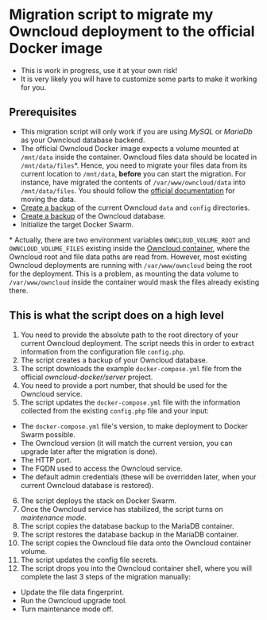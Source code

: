# Migration script to migrate my Owncloud deployment to the official Docker image

* This is work in progress, use it at your own risk!
* It is very likely you will have to customize some parts to make it working for you.

## Prerequisites

- This migration script will only work if you are using *MySQL* or *MariaDb* as your Owncloud database backend.
- The official Owncloud Docker image expects a volume mounted at `/mnt/data` inside the container. Owncloud files data should be located in `/mnt/data/files`*. Hence, you need to migrate your files data from its current location to `/mnt/data`, **before** you can start the migration. For instance, have migrated the contents of `/var/www/owncloud/data` into `/mnt/data/files`. You should follow the [official documentation](https://doc.owncloud.com/server/admin_manual/maintenance/manually-moving-data-folders.html) for moving the data.
- [Create a backup](https://doc.owncloud.com/server/10.2/admin_manual/maintenance/backup.html#backing-up-the-config-and-data-directories) of the current Owncloud `data` and `config` directories.
- [Create a backup](https://doc.owncloud.com/server/10.2/admin_manual/maintenance/backup.html#backup-database) of the Owncloud database.
- Initialize the target Docker Swarm.

\* Actually, there are two environment variables `OWNCLOUD_VOLUME_ROOT` and `OWNCLOUD_VOLUME_FILES` existing inside the [Owncloud container](https://github.com/owncloud-docker/base/blob/master/rootfs/etc/entrypoint.d/50-folders.sh), where the Owncloud root and file data paths are read from. However, most existing Owncloud deployments are running with `/var/www/owncloud` being the root for the deployment. This is a problem, as mounting the data volume to `/var/www/owncloud` inside the container would mask the files already existing there.

## This is what the script does on a high level

01. You need to provide the absolute path to the root directory of your current Owncloud deployment. The script needs this in order to extract information from the configuration file `config.php`.
02. The script creates a backup of your Owncloud database.
03. The script downloads the example `docker-compose.yml` file from the official *owncloud-docker/server* project.
04. You need to provide a port number, that should be used for the Owncloud service.
05. The script updates the `docker-compose.yml` file with the information collected from the existing `config.php` file and your input:
  - The `docker-compose.yml` file's version, to make deployment to Docker Swarm possible.
  - The Owncloud version (it will match the current version, you can upgrade later after the migration is done).
  - The HTTP port.
  - The FQDN used to access the Owncloud service.
  - The default admin credentials (these will be overridden later, when your current Owncloud database is restored).
06. The script deploys the stack on Docker Swarm.
07. Once the Owncloud service has stabilized, the script turns on *maintenance mode*.
08. The script copies the database backup to the MariaDB container.
09. The script restores the database backup in the MariaDB container.
10. The script copies the Owncloud file data onto the Owncloud container volume.
11. The script updates the config file secrets.
12. The script drops you into the Owncloud container shell, where you will complete the last 3 steps of the migration manually:
  - Update the file data fingerprint.
  - Run the Owncloud upgrade tool.
  - Turn maintenance mode off.